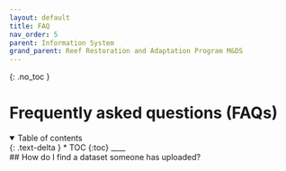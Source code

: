 ```yaml
---
layout: default
title: FAQ
nav_order: 5
parent: Information System
grand_parent: Reef Restoration and Adaptation Program M&DS 
---
```

{: .no_toc }
# Frequently asked questions (FAQs)
<details  open markdown="block">
  <summary>
    Table of contents
  </summary>
{: .text-delta }
* TOC
{:toc}
____
</details>
## How do I find a dataset someone has uploaded?
